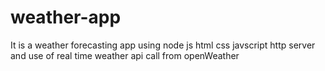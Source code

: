 # weather-app
It is a weather forecasting  app  using node js html css  javscript   http server and  use of real time weather api call from openWeather 
